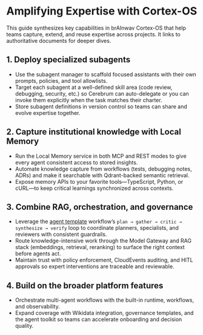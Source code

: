 # Amplifying Expertise with Cortex-OS

This guide synthesizes key capabilities in brAInwav Cortex-OS that help teams capture, extend, and reuse expertise across projects. It links to authoritative documents for deeper dives.

## 1. Deploy specialized subagents

- Use the subagent manager to scaffold focused assistants with their own prompts, policies, and tool allowlists.
- Target each subagent at a well-defined skill area (code review, debugging, security, etc.) so Cerebrum can auto-delegate or you can invoke them explicitly when the task matches their charter.
- Store subagent definitions in version control so teams can share and evolve expertise together.

## 2. Capture institutional knowledge with Local Memory

- Run the Local Memory service in both MCP and REST modes to give every agent consistent access to stored insights.
- Automate knowledge capture from workflows (tests, debugging notes, ADRs) and make it searchable with Qdrant-backed semantic retrieval.
- Expose memory APIs to your favorite tools—TypeScript, Python, or cURL—to keep critical learnings synchronized across contexts.

## 3. Combine RAG, orchestration, and governance

- Leverage the [agent template](https://github.com/cortex-os/docs/blob/main/templates/agent-template.md) workflow’s `plan → gather → critic → synthesize → verify` loop to coordinate planners, specialists, and reviewers with consistent guardrails.
- Route knowledge-intensive work through the Model Gateway and RAG stack (embeddings, retrieval, reranking) to surface the right context before agents act.
- Maintain trust with policy enforcement, CloudEvents auditing, and HITL approvals so expert interventions are traceable and reviewable.

## 4. Build on the broader platform features

- Orchestrate multi-agent workflows with the built-in runtime, workflows, and observability.
- Expand coverage with Wikidata integration, governance templates, and the agent toolkit so teams can accelerate onboarding and decision quality.

